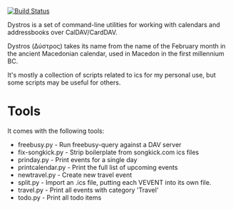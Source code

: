 [![Build Status](https://travis-ci.org/jelmer/dystros.png?branch=master)](https://travis-ci.org/jelmer/dystros)

Dystros is a set of command-line utilities for working with calendars and
addressbooks over CalDAV/CardDAV.

Dystros (Δύστρος) takes its name from the name of the February month in the ancient
Macedonian calendar, used in Macedon in the first millennium BC.

It's mostly a collection of scripts related to ics for my personal use, but
some scripts may be useful for others.

Tools
=====

It comes with the following tools:

 * freebusy.py - Run freebusy-query against a DAV server
 * fix-songkick.py - Strip boilerplate from songkick.com ics files
 * prinday.py - Print events for a single day
 * printcalendar.py - Print the full list of upcoming events
 * newtravel.py - Create new travel event
 * split.py - Import an .ics file, putting each VEVENT into its own file.
 * travel.py - Print all events with category 'Travel'
 * todo.py - Print all todo items
